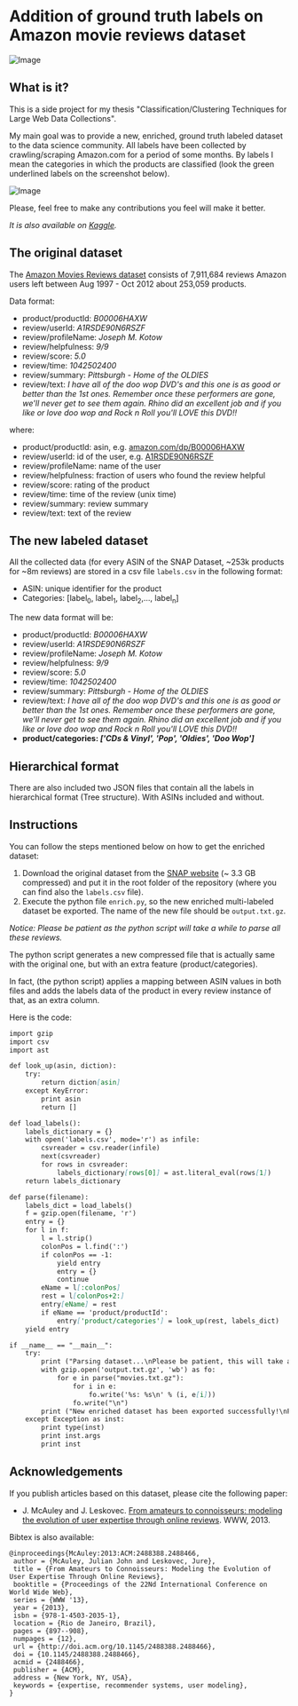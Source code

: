 # Addition of ground truth labels on Amazon movie reviews dataset

![Image](http://i.imgur.com/W5KG8qQ.png)

## What is it?

This is a side project for my thesis "Classification/Clustering Techniques for Large Web Data Collections".

My main goal was to provide a new, enriched, ground truth labeled dataset to the data science community. 
All labels have been collected by crawling/scraping Amazon.com for a period of some months. 
By labels I mean the categories in which the products are classified (look the green underlined labels on the screenshot below).

![Image](http://i.imgur.com/mAiuoO6.png)

Please, feel free to make any contributions you feel will make it better.

_It is also available on [Kaggle](https://www.kaggle.com/thebuzz/ground-truth-labels-amazon-movie-reviews-dataset)._

## The original dataset

The [Amazon Movies Reviews dataset](https://snap.stanford.edu/data/web-Movies.html) consists of 7,911,684 reviews Amazon users left between Aug 1997 - Oct 2012 about 253,059 products.

Data format:

- product/productId: _B00006HAXW_
- review/userId: _A1RSDE90N6RSZF_
- review/profileName: _Joseph M. Kotow_
- review/helpfulness: _9/9_
- review/score: _5.0_
- review/time: _1042502400_
- review/summary: _Pittsburgh - Home of the OLDIES_
- review/text: _I have all of the doo wop DVD's and this one is as good or better than the 1st ones. Remember once these performers are gone, we'll never get to see them again. Rhino did an excellent job and if you like or love doo wop and Rock n Roll you'll LOVE this DVD!!_

where:
- product/productId: asin, e.g. [amazon.com/dp/B00006HAXW](http://www.amazon.com/dp/B00006HAXW)
- review/userId: id of the user, e.g. [A1RSDE90N6RSZF](http://www.amazon.com/gp/cdp/member-reviews/A1RSDE90N6RSZF)
- review/profileName: name of the user
- review/helpfulness: fraction of users who found the review helpful
- review/score: rating of the product
- review/time: time of the review (unix time)
- review/summary: review summary
- review/text: text of the review

## The new labeled dataset

All the collected data (for every ASIN of the SNAP Dataset, ~253k products for ~8m reviews) are stored in a csv file ```labels.csv``` in the following format:

- ASIN: unique identifier for the product
- Categories: [label<sub>0</sub>, label<sub>1</sub>, label<sub>2</sub>,..., label<sub>n</sub>]

The new data format will be:

- product/productId: _B00006HAXW_
- review/userId: _A1RSDE90N6RSZF_
- review/profileName: _Joseph M. Kotow_
- review/helpfulness: _9/9_
- review/score: _5.0_
- review/time: _1042502400_
- review/summary: _Pittsburgh - Home of the OLDIES_
- review/text: _I have all of the doo wop DVD's and this one is as good or better than the 1st ones. Remember once these performers are gone, we'll never get to see them again. Rhino did an excellent job and if you like or love doo wop and Rock n Roll you'll LOVE this DVD!!_
- **product/categories: _['CDs & Vinyl', 'Pop', 'Oldies', 'Doo Wop']_**

## Hierarchical format

There are also included two JSON files that contain all the labels in hierarchical format (Tree structure). With ASINs included and without. 

## Instructions 

You can follow the steps mentioned below on how to get the enriched dataset: 
1. Download the original dataset from the [SNAP website](https://snap.stanford.edu/data/web-Movies.html) (~ 3.3 GB compressed) and put it in the root folder of the repository (where you can find also the  ```labels.csv``` file).
2. Execute the python file ```enrich.py```, so the new enriched multi-labeled dataset be exported. The name of the new file should be ```output.txt.gz```.

_Notice: Please be patient as the python script will take a while to parse all these reviews._

The python script generates a new compressed file that is actually same with the original one, but with an extra feature (product/categories).

In fact, (the python script) applies a mapping between ASIN values in both files and adds the labels data of the product in every review instance of that, as an extra column.

Here is the code:
```markdown
import gzip
import csv
import ast

def look_up(asin, diction):
    try:
        return diction[asin]
    except KeyError:
        print asin
        return []

def load_labels():
    labels_dictionary = {}
    with open('labels.csv', mode='r') as infile:
        csvreader = csv.reader(infile)
        next(csvreader)
        for rows in csvreader:
            labels_dictionary[rows[0]] = ast.literal_eval(rows[1])
    return labels_dictionary

def parse(filename):
    labels_dict = load_labels()
    f = gzip.open(filename, 'r')
    entry = {}
    for l in f:
        l = l.strip()
        colonPos = l.find(':')
        if colonPos == -1:
            yield entry
            entry = {}
            continue
        eName = l[:colonPos]
        rest = l[colonPos+2:]
        entry[eName] = rest
        if eName == 'product/productId':
            entry['product/categories'] = look_up(rest, labels_dict)   
    yield entry

if __name__ == "__main__":
    try:
        print ("Parsing dataset...\nPlease be patient, this will take a while...")
        with gzip.open('output.txt.gz', 'wb') as fo:
            for e in parse("movies.txt.gz"):
                for i in e:
                    fo.write('%s: %s\n' % (i, e[i]))
                fo.write("\n")
        print ("New enriched dataset has been exported successfully!\nFile name: output.txt.gz")
    except Exception as inst:
        print type(inst)
        print inst.args
        print inst
```

## Acknowledgements

If you publish articles based on this dataset, please cite the following paper:

- J. McAuley and J. Leskovec. [From amateurs to connoisseurs: modeling the evolution of user expertise through online reviews](http://i.stanford.edu/~julian/pdfs/www13.pdf). WWW, 2013.

Bibtex is also available:

```
@inproceedings{McAuley:2013:ACM:2488388.2488466,
 author = {McAuley, Julian John and Leskovec, Jure},
 title = {From Amateurs to Connoisseurs: Modeling the Evolution of User Expertise Through Online Reviews},
 booktitle = {Proceedings of the 22Nd International Conference on World Wide Web},
 series = {WWW '13},
 year = {2013},
 isbn = {978-1-4503-2035-1},
 location = {Rio de Janeiro, Brazil},
 pages = {897--908},
 numpages = {12},
 url = {http://doi.acm.org/10.1145/2488388.2488466},
 doi = {10.1145/2488388.2488466},
 acmid = {2488466},
 publisher = {ACM},
 address = {New York, NY, USA},
 keywords = {expertise, recommender systems, user modeling},
} 
```
[//]: # "For more details see [GitHub Flavored Markdown](https://guides.github.com/features/mastering-markdown/)."
